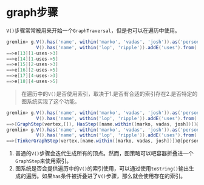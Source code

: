 # graph步骤

`V()`步骤常常被用来开始一个`GraphTraversal`，但是也可以在遍历中使用。

```groovy
gremlin> g.V().has('name', within('marko', 'vadas', 'josh')).as('person').
           V().has('name', within('lop', 'ripple')).addE('uses').from('person')
==>e[13][1-uses->3]
==>e[14][1-uses->5]
==>e[15][2-uses->3]
==>e[16][2-uses->5]
==>e[17][4-uses->3]
==>e[18][4-uses->5]
```

> 在遍历中的`V()`是否使用索引，取决于1.是否有合适的索引存在2.是否特定的图系统实现了这个功能。

```groovy
gremlin> g.V().has('name', within('marko', 'vadas', 'josh')).as('person').
           V().has('name', within('lop', 'ripple')).addE('uses').from('person').toString() //1\
==>[GraphStep(vertex,[]), HasStep([name.within([marko, vadas, josh])])@[person], GraphStep(vertex,[]), HasStep([name.within([lop, ripple])]), AddEdgeStep({~from=[[SelectOneStep(person)]], label=[uses]})]
gremlin> g.V().has('name', within('marko', 'vadas', 'josh')).as('person').
           V().has('name', within('lop', 'ripple')).addE('uses').from('person').iterate().toString() //2\
==>[TinkerGraphStep(vertex,[name.within([marko, vadas, josh])])@[person], TinkerGraphStep(vertex,[name.within([lop, ripple])]), AddEdgeStep({~from=[[SelectOneStep(person)]], label=[uses]})]
```

1. 普通的`V()`步骤会迭代生成所有的顶点。然而，图策略可以吧容器折叠进一个`GraphStep`来使用索引。
2. 图系统是否会提供遍历中的`V()`的索引使用，可以通过使用`toString()`输出生成的遍历。如果`has`条件被折叠进了`V()`步骤，那么就会使用存在的索引。